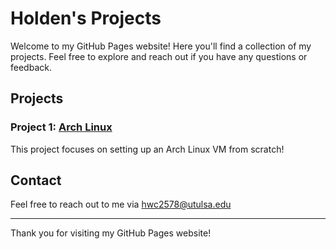 # Holden's Projects

Welcome to my GitHub Pages website! Here you'll find a collection of my projects. Feel free to explore and reach out if you have any questions or feedback.

## Projects

### Project 1: [Arch Linux](ArchLinuxProject.md)

This project focuses on setting up an Arch Linux VM from scratch!

<!--
### Project 2: [Project Title](https://github.com/HoldenC05/project2)
A brief description of Project 2. This project is about...

### Project 3: [Project Title](https://github.com/HoldenC05/project3)
A brief description of Project 3. This project involves...

-->

## Contact

Feel free to reach out to me via [hwc2578@utulsa.edu](mailto:hwc2578@utulsa.edu)

---

Thank you for visiting my GitHub Pages website!